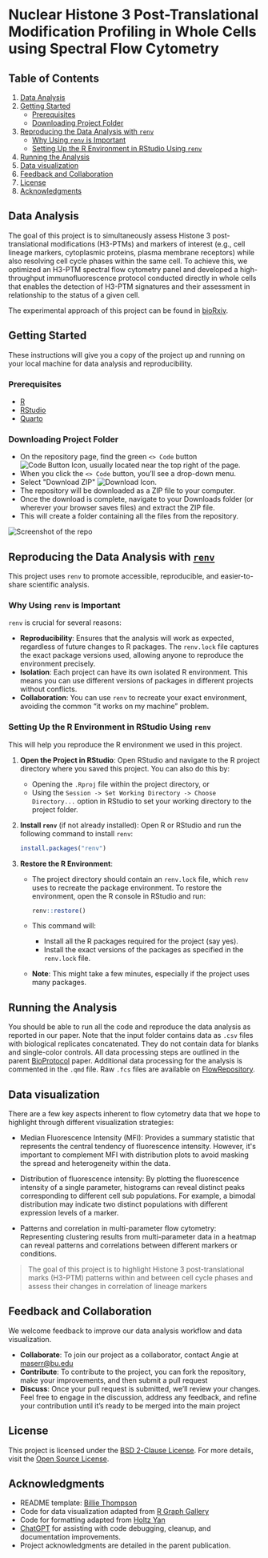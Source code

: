 # Nuclear Histone 3 Post-Translational Modification Profiling in Whole Cells using Spectral Flow Cytometry

## Table of Contents

1.  [Data Analysis](#data-analysis)
2.  [Getting Started](#getting-started)
    -   [Prerequisites](#prerequisites)
    -   [Downloading Project Folder](#downloading-project-folder)
3.  [Reproducing the Data Analysis with `renv`](#reproducing-the-data-analysis-with-renv)
    -   [Why Using `renv` is Important](#why-using-renv-is-important)
    -   [Setting Up the R Environment in RStudio Using `renv`](#setting-up-the-r-environment-in-rstudio-using-renv)
4.  [Running the Analysis](#running-the-analysis)
5.  [Data visualization](#data-visualization)
6.  [Feedback and Collaboration](#feedback-and-collaboration)
7.  [License](#license)
8.  [Acknowledgments](#acknowledgments)

## Data Analysis

The goal of this project is to simultaneously assess Histone 3 post-translational modifications (H3-PTMs) and markers of interest (e.g., cell lineage markers, cytoplasmic proteins, plasma membrane receptors) while also resolving cell cycle phases within the same cell. To achieve this, we optimized an H3-PTM spectral flow cytometry panel and developed a high-throughput immunofluorescence protocol conducted directly in whole cells that enables the detection of H3-PTM signatures and their assessment in relationship to the status of a given cell.

The experimental approach of this project can be found in [bioRxiv](https://www.biorxiv.org/).

## Getting Started

These instructions will give you a copy of the project up and running on your local machine for data analysis and reproducibility.

### Prerequisites 

-   [R](https://cran.r-project.org/)
-   [RStudio](https://rstudio.com/products/rstudio/download/)
-   [Quarto](https://quarto.org/docs/get-started/)

### Downloading Project Folder

-   On the repository page, find the green `<> Code` button ![Code Button Icon](https://img.icons8.com/material-rounded/16/000000/code.png), usually located near the top right of the page.
-   When you click the `<> Code` button, you’ll see a drop-down menu.
-   Select "Download ZIP" ![Download Icon](https://img.icons8.com/material-outlined/16/000000/download-2.png).
-   The repository will be downloaded as a ZIP file to your computer.
-   Once the download is complete, navigate to your Downloads folder (or wherever your browser saves files) and extract the ZIP file.
-   This will create a folder containing all the files from the repository.

![Screenshot of the repo](R/repo_download.png)

## Reproducing the Data Analysis with [`renv`](https://rstudio.github.io/renv/) 

This project uses `renv` to promote accessible, reproducible, and easier-to-share scientific analysis.

### Why Using `renv` is Important

`renv` is crucial for several reasons:

-   **Reproducibility**: Ensures that the analysis will work as expected, regardless of future changes to R packages. The `renv.lock` file captures the exact package versions used, allowing anyone to reproduce the environment precisely.
-   **Isolation**: Each project can have its own isolated R environment. This means you can use different versions of packages in different projects without conflicts.
-   **Collaboration**: You can use `renv` to recreate your exact environment, avoiding the common “it works on my machine” problem.

### Setting Up the R Environment in RStudio Using `renv`

This will help you reproduce the R environment we used in this project.

1.  **Open the Project in RStudio**: Open RStudio and navigate to the R project directory where you saved this project. You can also do this by:

    -   Opening the `.Rproj` file within the project directory, or
    -   Using the `Session -> Set Working Directory -> Choose Directory...` option in RStudio to set your working directory to the project folder.

2.  **Install `renv`** (if not already installed): Open R or RStudio and run the following command to install `renv`:

    ``` r
    install.packages("renv")
    ```

3.  **Restore the R Environment**:

    -   The project directory should contain an `renv.lock` file, which `renv` uses to recreate the package environment. To restore the environment, open the R console in RStudio and run:

        ``` r
        renv::restore()
        ```

    -   This command will:

        -   Install all the R packages required for the project (say yes).
        -   Install the exact versions of the packages as specified in the `renv.lock` file.

    -   **Note**: This might take a few minutes, especially if the project uses many packages.

## Running the Analysis 

You should be able to run all the code and reproduce the data analysis as reported in our paper. Note that the input folder contains data as `.csv` files with biological replicates concatenated. They do not contain data for blanks and single-color controls. All data processing steps are outlined in the parent [BioProtocol](https://bio-protocol.org/en) paper. Additional data processing for the analysis is commented in the `.qmd` file. Raw `.fcs` files are available on [FlowRepository](http://flowrepository.org/).

## Data visualization

There are a few key aspects inherent to flow cytometry data that we hope to highlight through different visualization strategies:

-   Median Fluorescence Intensity (MFI): Provides a summary statistic that represents the central tendency of fluorescence intensity. However, it's important to complement MFI with distribution plots to avoid masking the spread and heterogeneity within the data.

-   Distribution of fluorescence intensity: By plotting the fluorescence intensity of a single parameter, histograms can reveal distinct peaks corresponding to different cell sub populations. For example, a bimodal distribution may indicate two distinct populations with different expression levels of a marker.

-   Patterns and correlation in multi-parameter flow cytometry: Representing clustering results from multi-parameter data in a heatmap can reveal patterns and correlations between different markers or conditions.

> The goal of this project is to highlight Histone 3 post-translational marks (H3-PTM) patterns within and between cell cycle phases and assess their changes in correlation of lineage markers

## Feedback and Collaboration

We welcome feedback to improve our data analysis workflow and data visualization.

-   **Collaborate**: To join our project as a collaborator, contact Angie at [maserr\@bu.edu](mailto:maserr@bu.edu) 
-   **Contribute**: To contribute to the project, you can fork the repository, make your improvements, and then submit a pull request
-   **Discuss**: Once your pull request is submitted, we’ll review your changes. Feel free to engage in the discussion, address any feedback, and refine your contribution until it’s ready to be merged into the main project

## License 

This project is licensed under the [BSD 2-Clause License](LICENSE). For more details, visit the [Open Source License](https://opensource.org/license/bsd-2-clause).

## Acknowledgments

-   README template: [Billie Thompson](https://github.com/PurpleBooth)
-   Code for data visualization adapted from [R Graph Gallery](https://r-graph-gallery.com/)
-   Code for formatting adapted from [Holtz Yan](https://github.com/holtzy)
-   [ChatGPT](https://openai.com) for assisting with code debugging, cleanup, and documentation improvements.
-   Project acknowledgments are detailed in the parent publication.
